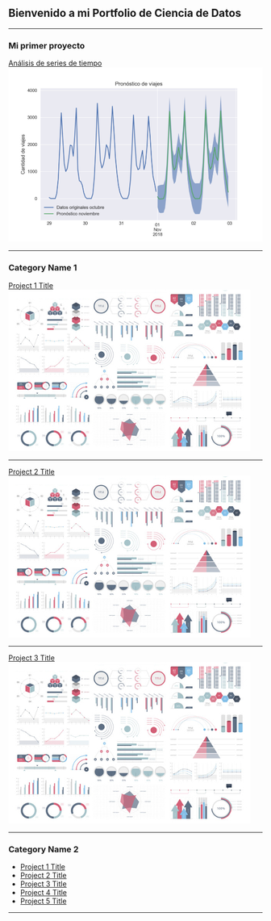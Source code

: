 ## Bienvenido a mi Portfolio de Ciencia de Datos

---

### Mi primer proyecto
[Análisis de series de tiempo](/https://medium.com/datos-y-ciencia/modelos-de-series-de-tiempo-en-python-f861a25b9677)
<img src="images/miniatura.png?raw=true"/>

---

### Category Name 1 

[Project 1 Title](/sample_page)
<img src="images/dummy_thumbnail.jpg?raw=true"/>

---
[Project 2 Title](/pdf/sample_presentation.pdf)
<img src="images/dummy_thumbnail.jpg?raw=true"/>

---
[Project 3 Title](http://example.com/)
<img src="images/dummy_thumbnail.jpg?raw=true"/>

---

### Category Name 2

- [Project 1 Title](http://example.com/)
- [Project 2 Title](http://example.com/)
- [Project 3 Title](http://example.com/)
- [Project 4 Title](http://example.com/)
- [Project 5 Title](http://example.com/)

---
